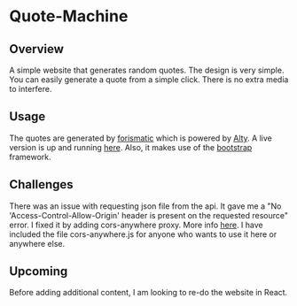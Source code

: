 # Quote-Machine

## Overview
A simple website that generates random quotes. The design is very simple. You can easily generate a quote from a simple click. There is no extra media to interfere.

## Usage
The quotes are generated by [forismatic](https://forismatic.com/en/api/) which is powered by [Alty](https://alty.co/). A live version is up and running [here](http://quote-machine.000webhostapp.com/). Also, it makes use of the [bootstrap](http://getbootstrap.com/) framework.

## Challenges
There was an issue with requesting json file from the api. It gave me a "No 'Access-Control-Allow-Origin' header is present on the requested resource" error. I fixed it by adding cors-anywhere proxy. More info [here](https://github.com/Rob--W/cors-anywhere). I have included the file cors-anywhere.js for anyone who wants to use it here or anywhere else.

## Upcoming
Before adding additional content, I am looking to re-do the website in React.
